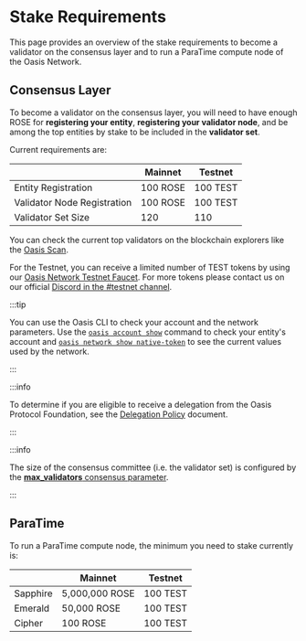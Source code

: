 # Stake Requirements

This page provides an overview of the stake requirements to become a validator
on the consensus layer and to run a ParaTime compute node of the Oasis Network.

## Consensus Layer

To become a validator on the consensus layer, you will need to have enough ROSE
for **registering your entity**, **registering your validator node**, and be among
the top entities by stake to be included in the **validator set**.

Current requirements are:

|                             | Mainnet  | Testnet  |
| --------------------------- | -------- | -------- |
| Entity Registration         | 100 ROSE | 100 TEST |
| Validator Node Registration | 100 ROSE | 100 TEST |
| Validator Set Size          | 120      | 110      |

You can check the current top validators on the blockchain explorers like the [Oasis Scan].

For the Testnet, you can receive a limited number of TEST tokens by using our [Oasis Network Testnet Faucet][faucet-testnet].
For more tokens please contact us on our official [Discord in the #testnet channel][discord].

:::tip

You can use the Oasis CLI to check your account and the network parameters. Use
the [`oasis account show`] command to check your entity's account and
[`oasis network show native-token`] to see the current values used by the network.

:::


:::info

To determine if you are eligible to receive a delegation from the Oasis Protocol
Foundation, see the [Delegation Policy] document.

:::

:::info

The size of the consensus committee (i.e. the validator set) is configured by
the [**max_validators** consensus parameter][**max_validators** consensus parameter].

:::

[Oasis Scan]: https://www.oasisscan.com/validators
[`oasis account show`]: ../../../general/manage-tokens/cli/account.md#show
[`oasis network show native-token`]: ../../../general/manage-tokens/cli/network.md#show-native-token
[Delegation Policy]: ../../../get-involved/delegation-policy.md
[**max_validators** consensus parameter]: ../../genesis-doc.md#consensus
[faucet-testnet]: https://faucet.testnet.oasis.io/
[discord]: https://oasis.io/discord

## ParaTime

To run a ParaTime compute node, the minimum you need to stake currently is:

|            | Mainnet     | Testnet  |
| ---------- | ----------- | -------- |
| Sapphire   | 5,000,000 ROSE | 100 TEST |
| Emerald    | 50,000 ROSE | 100 TEST |
| Cipher     | 100 ROSE    | 100 TEST |


